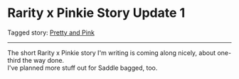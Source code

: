 # Rarity x Pinkie Story Update 1

Tagged story: [Pretty and Pink](https://www.fimfiction.net/story/432210/pretty-and-pink)

***

The short Rarity x Pinkie story I'm writing is coming along nicely, about one-third the way done.   
I've planned more stuff out for Saddle bagged, too.
